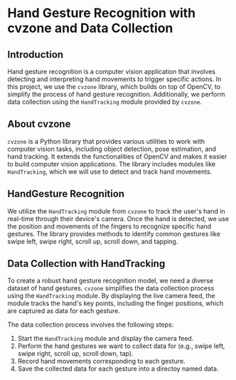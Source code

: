 # Hand Gesture Recognition with cvzone and Data Collection

## Introduction

Hand gesture recognition is a computer vision application that involves detecting and interpreting hand movements to trigger specific actions. In this project, we use the `cvzone` library, which builds on top of OpenCV, to simplify the process of hand gesture recognition. Additionally, we perform data collection using the `HandTracking` module provided by `cvzone`.

## About cvzone

`cvzone` is a Python library that provides various utilities to work with computer vision tasks, including object detection, pose estimation, and hand tracking. It extends the functionalities of OpenCV and makes it easier to build computer vision applications. The library includes modules like `HandTracking`, which we will use to detect and track hand movements.

## HandGesture Recognition

We utilize the `HandTracking` module from `cvzone` to track the user's hand in real-time through their device's camera. Once the hand is detected, we use the position and movements of the fingers to recognize specific hand gestures. The library provides methods to identify common gestures like swipe left, swipe right, scroll up, scroll down, and tapping.

## Data Collection with HandTracking

To create a robust hand gesture recognition model, we need a diverse dataset of hand gestures. `cvzone` simplifies the data collection process using the `HandTracking` module. By displaying the live camera feed, the module tracks the hand's key points, including the finger positions, which are captured as data for each gesture.

The data collection process involves the following steps:

1. Start the `HandTracking` module and display the camera feed.
2. Perform the hand gestures we want to collect data for (e.g., swipe left, swipe right, scroll up, scroll down, tap).
3. Record hand movements corresponding to each gesture.
4. Save the collected data for each gesture into a directoy named data.



